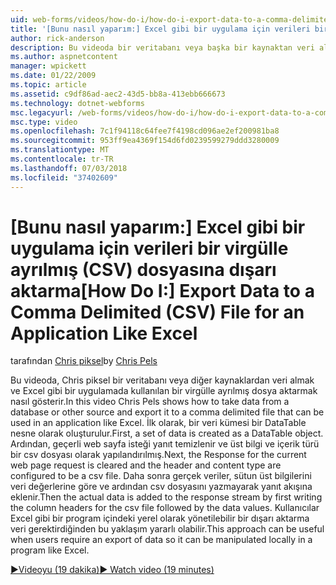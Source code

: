 ```yaml
---
uid: web-forms/videos/how-do-i/how-do-i-export-data-to-a-comma-delimited-csv-file-for-an-application-like-excel
title: '[Bunu nasıl yaparım:] Excel gibi bir uygulama için verileri bir virgülle ayrılmış (CSV) dosyasına dışarı aktarma | Microsoft Docs'
author: rick-anderson
description: Bu videoda bir veritabanı veya başka bir kaynaktan veri alıp bir uygulama li kullanılabilir bir virgülle ayrılmış dosya aktarmak nasıl Chris piksel gösteriyor...
ms.author: aspnetcontent
manager: wpickett
ms.date: 01/22/2009
ms.topic: article
ms.assetid: c9df86ad-aec2-43d5-bb8a-413ebb666673
ms.technology: dotnet-webforms
msc.legacyurl: /web-forms/videos/how-do-i/how-do-i-export-data-to-a-comma-delimited-csv-file-for-an-application-like-excel
msc.type: video
ms.openlocfilehash: 7c1f94118c64fee7f4198cd096ae2ef200981ba8
ms.sourcegitcommit: 953ff9ea4369f154d6fd0239599279ddd3280009
ms.translationtype: MT
ms.contentlocale: tr-TR
ms.lasthandoff: 07/03/2018
ms.locfileid: "37402609"
---
```

<a name="how-do-i-export-data-to-a-comma-delimited-csv-file-for-an-application-like-excel"></a><span data-ttu-id="689ad-103">[Bunu nasıl yaparım:] Excel gibi bir uygulama için verileri bir virgülle ayrılmış (CSV) dosyasına dışarı aktarma</span><span class="sxs-lookup"><span data-stu-id="689ad-103">[How Do I:] Export Data to a Comma Delimited (CSV) File for an Application Like Excel</span></span>
====================
<span data-ttu-id="689ad-104">tarafından [Chris piksel](https://twitter.com/chrispels)</span><span class="sxs-lookup"><span data-stu-id="689ad-104">by [Chris Pels](https://twitter.com/chrispels)</span></span>

<span data-ttu-id="689ad-105">Bu videoda, Chris piksel bir veritabanı veya diğer kaynaklardan veri almak ve Excel gibi bir uygulamada kullanılan bir virgülle ayrılmış dosya aktarmak nasıl gösterir.</span><span class="sxs-lookup"><span data-stu-id="689ad-105">In this video Chris Pels shows how to take data from a database or other source and export it to a comma delimited file that can be used in an application like Excel.</span></span> <span data-ttu-id="689ad-106">İlk olarak, bir veri kümesi bir DataTable nesne olarak oluşturulur.</span><span class="sxs-lookup"><span data-stu-id="689ad-106">First, a set of data is created as a DataTable object.</span></span> <span data-ttu-id="689ad-107">Ardından, geçerli web sayfa isteği yanıt temizlenir ve üst bilgi ve içerik türü bir csv dosyası olarak yapılandırılmış.</span><span class="sxs-lookup"><span data-stu-id="689ad-107">Next, the Response for the current web page request is cleared and the header and content type are configured to be a csv file.</span></span> <span data-ttu-id="689ad-108">Daha sonra gerçek veriler, sütun üst bilgilerini veri değerlerine göre ve ardından csv dosyasını yazmayarak yanıt akışına eklenir.</span><span class="sxs-lookup"><span data-stu-id="689ad-108">Then the actual data is added to the response stream by first writing the column headers for the csv file followed by the data values.</span></span> <span data-ttu-id="689ad-109">Kullanıcılar Excel gibi bir program içindeki yerel olarak yönetilebilir bir dışarı aktarma veri gerektirdiğinden bu yaklaşım yararlı olabilir.</span><span class="sxs-lookup"><span data-stu-id="689ad-109">This approach can be useful when users require an export of data so it can be manipulated locally in a program like Excel.</span></span>

[<span data-ttu-id="689ad-110">&#9654;Videoyu (19 dakika)</span><span class="sxs-lookup"><span data-stu-id="689ad-110">&#9654; Watch video (19 minutes)</span></span>](https://channel9.msdn.com/Blogs/ASP-NET-Site-Videos/how-do-i-export-data-to-a-comma-delimited-csv-file-for-an-application-like-excel)
